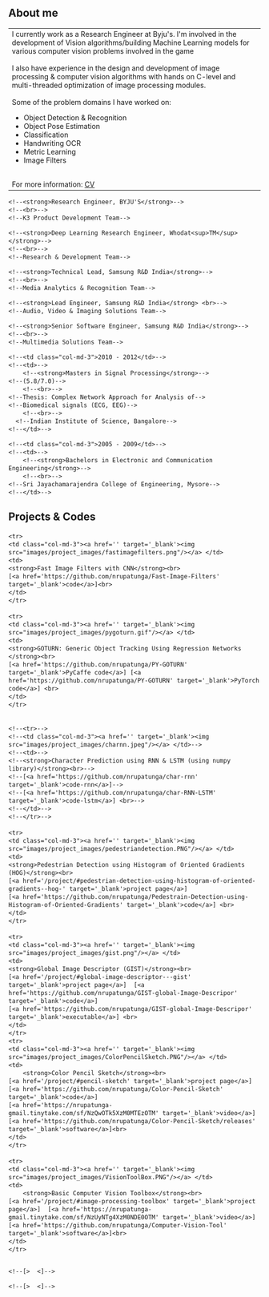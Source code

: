 ## About me
<table class="table table-hover">
<td class='col-md-3'>
I currently work as a Research Engineer at Byju's. I'm involved in the
development of Vision algorithms/building Machine Learning models for various
computer vision problems involved in the game

<!--My research and development is focussed on applying Deep Learning to-->
<!--object detection and recognition problems while designing small or-->
<!--optimized models to run on mobile devices. -->

<br>
<br>
I also have experience in the design and development of image processing &
computer vision algorithms with hands on C-level and multi-threaded
optimization of image processing modules.

<br>
<br>
Some of the problem domains I have worked on:
<ul>
<li>Object Detection & Recognition</li>
<li>Object Pose Estimation</li>
<li>Classification</li>
<li>Handwriting OCR</li>
<li>Metric Learning</li>
<li>Image Filters</li>
</ul>

<br>
For more information: <a href="https://nthere.dev/assets/nrupatunga-resume.pdf">CV</a>

</td>
</table>

<!--## Industry Experience-->
<!--<table class="table table-hover"> -->
<!--<tr>-->
  <!--<td class='col-md-3'>2019 - Present</td>-->
  <!--<td>-->
    <!--<strong>Research Engineer, BYJU'S</strong>-->
    <!--<br>-->
    <!--K3 Product Development Team-->
  <!--</td>-->
<!--</tr>-->

<!--<tr>-->
  <!--<td class='col-md-3'>2017 - 2019</td>-->
  <!--<td>-->
    <!--<strong>Deep Learning Research Engineer, Whodat<sup>TM</sup></strong>-->
    <!--<br>-->
    <!--Research & Development Team-->
  <!--</td>-->
<!--</tr>-->

<!--<tr>-->
  <!--<td class='col-md-3'>2016 - 2017</td>-->
  <!--<td>-->
    <!--<strong>Technical Lead, Samsung R&D India</strong>-->
    <!--<br>-->
    <!--Media Analytics & Recognition Team-->
  <!--</td>-->
<!--</tr>-->
<!--<tr>-->
  <!--<td class='col-md-3'>2014 - 2016</td>-->
  <!--<td>-->
    <!--<strong>Lead Engineer, Samsung R&D India</strong> <br>-->
    <!--Audio, Video & Imaging Solutions Team-->
  <!--</td>-->
<!--</tr>-->
<!--<tr>-->
  <!--<td class='col-md-3'>2012 - 2014</td>-->
  <!--<td>-->
    <!--<strong>Senior Software Engineer, Samsung R&D India</strong>-->
    <!--<br>-->
    <!--Multimedia Solutions Team-->
  <!--</td>-->
<!--</tr>-->
<!--</table>-->

<!--## Education-->
<!--<table class="table table-hover">-->
  <!--<tr>-->
    <!--<td class="col-md-3">2010 - 2012</td>-->
    <!--<td>-->
        <!--<strong>Masters in Signal Processing</strong>-->
	<!--(5.8/7.0)-->
        <!--<br>-->
	<!--Thesis: Complex Network Approach for Analysis of-->
	<!--Biomedical signals (ECG, EEG)-->
        <!--<br>-->
      <!--Indian Institute of Science, Bangalore-->
    <!--</td>-->
  <!--</tr>-->
  <!--<tr>-->
    <!--<td class="col-md-3">2005 - 2009</td>-->
    <!--<td>-->
        <!--<strong>Bachelors in Electronic and Communication Engineering</strong>-->
        <!--<br>-->
	<!--Sri Jayachamarajendra College of Engineering, Mysore-->
    <!--</td>-->
  <!--</tr>-->
<!--</table>-->

<!--## Skills-->
<!--<table class="table table-hover">-->
<!--<tr>-->
  <!--<td class='col-md-2'>Languages</td>-->
  <!--<td markdown="1">-->
  <!--C, C++, Matlab, Python-->
  <!--</td>-->
<!--</tr>-->
<!--<tr>-->
  <!--<td class='col-md-2'>Deep Learning Frameworks</td>-->
  <!--<td markdown="1">-->
  <!--Caffe, TensorFlow, PyTorch, PyTorch-Lightning-->
  <!--</td>-->
<!--</tr>-->
<!--<tr>-->
  <!--<td class='col-md-2'>OS</td>-->
  <!--<td markdown="1">-->
  <!--Linux, Windows-->
  <!--</td>-->
<!--</tr>-->
<!--<tr>-->
  <!--<td class='col-md-2'>Miscellaneous Productivity Tools</td>-->
  <!--<td markdown="1">-->
  <!--Vim, LaTex, Tmux, Visual Studio, Eclipse, Android NDK-->
  <!--</td>-->
<!--</tr>-->
<!--</table>-->

## Projects & Codes

<table class="table table-hover">

    <tr>
    <td class="col-md-3"><a href='' target='_blank'><img src="images/project_images/fastimagefilters.png"/></a> </td>
    <td>
    <strong>Fast Image Filters with CNN</strong><br>
    [<a href='https://github.com/nrupatunga/Fast-Image-Filters' target='_blank'>code</a>]<br>
    </td>
    </tr>

    <tr>
    <td class="col-md-3"><a href='' target='_blank'><img src="images/project_images/pygoturn.gif"/></a> </td>
    <td>
    <strong>GOTURN: Generic Object Tracking Using Regression Networks </strong><br>
    [<a href='https://github.com/nrupatunga/PY-GOTURN' target='_blank'>PyCaffe code</a>] [<a href='https://github.com/nrupatunga/PY-GOTURN' target='_blank'>PyTorch code</a>] <br>
    </td>
    </tr>


    <!--<tr>-->
    <!--<td class="col-md-3"><a href='' target='_blank'><img src="images/project_images/charnn.jpeg"/></a> </td>-->
    <!--<td>-->
    <!--<strong>Character Prediction using RNN & LSTM (using numpy library)</strong><br>-->
    <!--[<a href='https://github.com/nrupatunga/char-rnn' target='_blank'>code-rnn</a>]-->
    <!--[<a href='https://github.com/nrupatunga/char-RNN-LSTM' target='_blank'>code-lstm</a>] <br>-->
    <!--</td>-->
    <!--</tr>-->

    <tr>
    <td class="col-md-3"><a href='' target='_blank'><img src="images/project_images/pedestriandetection.PNG"/></a> </td>
    <td>
    <strong>Pedestrian Detection using Histogram of Oriented Gradients (HOG)</strong><br>
    [<a href='/project/#pedestrian-detection-using-histogram-of-oriented-gradients--hog-' target='_blank'>project page</a>] 
    [<a href='https://github.com/nrupatunga/Pedestrain-Detection-using-Histogram-of-Oriented-Gradients' target='_blank'>code</a>] <br>
    </td>
    </tr>
    
    <tr>
    <td class="col-md-3"><a href='' target='_blank'><img src="images/project_images/gist.png"/></a> </td>
    <td>
    <strong>Global Image Descriptor (GIST)</strong><br>
    [<a href='/project/#global-image-descriptor---gist' target='_blank'>project page</a>]  [<a href='https://github.com/nrupatunga/GIST-global-Image-Descripor' target='_blank'>code</a>]
    [<a href='https://github.com/nrupatunga/GIST-global-Image-Descripor' target='_blank'>executable</a>] <br>
    </td>
    </tr>
    <tr>
    <td class="col-md-3"><a href='' target='_blank'><img src="images/project_images/ColorPencilSketch.PNG"/></a> </td>
    <td>
        <strong>Color Pencil Sketch</strong><br>
	[<a href='/project/#pencil-sketch' target='_blank'>project page</a>]  [<a href='https://github.com/nrupatunga/Color-Pencil-Sketch' target='_blank'>code</a>]
	[<a href='https://nrupatunga-gmail.tinytake.com/sf/NzQwOTk5XzM0MTEzOTM' target='_blank'>video</a>]
	[<a href='https://github.com/nrupatunga/Color-Pencil-Sketch/releases' target='_blank'>software</a>]<br>
    </td>
    </tr>

    <tr>
    <td class="col-md-3"><a href='' target='_blank'><img src="images/project_images/VisionToolBox.PNG"/></a> </td>
    <td>
        <strong>Basic Computer Vision Toolbox</strong><br>
	[<a href='/project/#image-processing-toolbox' target='_blank'>project page</a>]  [<a href='https://nrupatunga-gmail.tinytake.com/sf/NzUyNTg4XzM0NDE0OTM' target='_blank'>video</a>]
	[<a href='https://github.com/nrupatunga/Computer-Vision-Tool' target='_blank'>software</a>]<br>
    </td>
    </tr>
</table>


 <!--+ Linear Algebra-->
 <!--+ Probability & Random Process-->
 <!--+ Detection & Estimation Theory-->
 <!--+ Speech Information Processing-->
 <!--+ Biomedical Signal Processing-->
 <!--+ Digital Image Processing-->
<!--+ Learning from Data, Yaser S. Abu-Mostafa-->
<!--+ Machine Learning, Andrew Ng-->
<!--+ CS231, Stanford-->
<!--+ Probabistic Graphical Models, Daphne Koller [<a href='https://www.coursera.org/account/accomplishments/certificate/72PXZST3HH6Y' target='_blank'>Certificate-Part-1</a>]-->

<!--<table class="table table-hover">-->
<!--<tr>-->
  <!--<td class='col-md-2'>2016</td>-->
  <!--<td>-->
  <!--Employee of the Month Award-->
    <!--[>  <]-->
  <!--</td>-->
<!--</tr>-->
<!--<tr>-->
  <!--<td class='col-md-2'>2014</td>-->
  <!--<td>-->
  <!--Recognition for contribution to Touch Focus solution (USP in Galaxy S5)-->
    <!--[>  <]-->
  <!--</td>-->
<!--</tr>-->
<!--</table>-->
